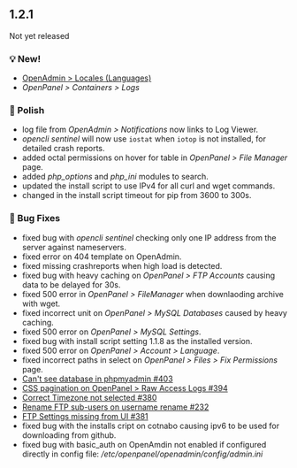 ## 1.2.1

Not yet released

### 💡 New!
- [OpenAdmin > Locales (Languages)](/docs/admin/settings/locales/)
- *OpenPanel > Containers > Logs*

### 💅 Polish
- log file from *OpenAdmin > Notifications* now links to Log Viewer.
- *opencli sentinel* will now use `iostat` when `iotop` is not installed, for detailed crash reports.
- added octal permissions on hover for table in *OpenPanel > File Manager* page.
- added *php_options* and *php_ini* modules to search.
- updated the install script to use IPv4 for all curl and wget commands.
- changed in the install script timeout for pip from 3600 to 300s.

### 🐛 Bug Fixes
- fixed bug with *opencli sentinel* checking only one IP address from the server against nameservers.
- fixed error on 404 template on OpenAdmin.
- fixed missing crashreports when high load is detected.
- fixed bug with heavy caching on *OpenPanel > FTP Accounts* causing data to be delayed for 30s.
- fixed 500 error in *OpenPanel > FileManager* when downlaoding archive with wget.
- fixed incorrect unit on *OpenPanel > MySQL Databases* caused by heavy caching.
- fixed 500 error on *OpenPanel > MySQL Settings*.
- fixed bug with install script setting 1.1.8 as the installed version. 
- fixed 500 error on *OpenPanel > Account > Language*.
- fixed incorrect paths in select on *OpenPanel > Files > Fix Permissions* page.
- [Can't see database in phpmyadmin #403](https://github.com/stefanpejcic/OpenPanel/issues/403)
- [CSS pagination on OpenPanel > Raw Access Logs #394](https://github.com/stefanpejcic/OpenPanel/issues/394)
- [Correct Timezone not selected #380](https://github.com/stefanpejcic/OpenPanel/issues/380)
- [Rename FTP sub-users on username rename #232](https://github.com/stefanpejcic/OpenPanel/issues/232)
- [FTP Settings missing from UI #381](https://github.com/stefanpejcic/OpenPanel/issues/381)
- fixed bug with the installs cript on cotnabo causing ipv6 to be used for downloading from github.
- fixed bug with basic_auth on OpenAmdin not enabled if configured directly in config file: */etc/openpanel/openadmin/config/admin.ini*
